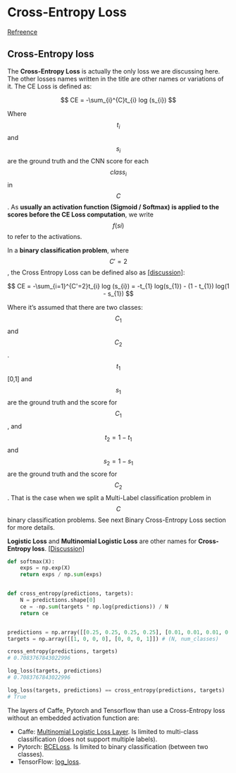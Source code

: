 # Cross-Entropy Loss

[Refreence](https://gombru.github.io/2018/05/23/cross_entropy_loss/)

## Cross-Entropy loss

The **Cross-Entropy Loss** is actually the only loss we are discussing here. The other losses names written in the title are other names or variations of it. The CE Loss is defined as:

$$
CE = -\sum_{i}^{C}t_{i} log (s_{i})
$$

Where $$t_i$$ and $$s_i$$ are the ground truth and the CNN score for each $$class_i$$ in $$C$$. As **usually an activation function \(Sigmoid / Softmax\) is applied to the scores before the CE Loss computation**, we write $$f(si)$$ to refer to the activations.

In a **binary classification problem**, where $$C'=2$$, the Cross Entropy Loss can be defined also as [\[discussion\]](https://datascience.stackexchange.com/questions/9302/the-cross-entropy-error-function-in-neural-networks):

$$
CE = -\sum_{i=1}^{C'=2}t_{i} log (s_{i}) = -t_{1} log(s_{1}) - (1 - t_{1}) log(1 - s_{1})
$$

Where it’s assumed that there are two classes: $$C_1$$ and $$C_2$$. $$t_1$$ \[0,1\] and $$s_1$$ are the ground truth and the score for $$C_1$$, and $$t_2=1-t_1$$ and $$s_2=1-s_1$$ are the ground truth and the score for $$C_2$$. That is the case when we split a Multi-Label classification problem in $$C$$ binary classification problems. See next Binary Cross-Entropy Loss section for more details.

**Logistic Loss** and **Multinomial Logistic Loss** are other names for **Cross-Entropy loss**. [\[Discussion\]](https://stats.stackexchange.com/questions/166958/multinomial-logistic-loss-vs-cross-entropy-vs-square-error/172790)

```python
def softmax(X):
    exps = np.exp(X)
    return exps / np.sum(exps)


def cross_entropy(predictions, targets):
    N = predictions.shape[0]
    ce = -np.sum(targets * np.log(predictions)) / N
    return ce


predictions = np.array([[0.25, 0.25, 0.25, 0.25], [0.01, 0.01, 0.01, 0.97]]) # (N, num_classes)
targets = np.array([[1, 0, 0, 0], [0, 0, 0, 1]]) # (N, num_classes)

cross_entropy(predictions, targets)
# 0.7083767843022996

log_loss(targets, predictions)
# 0.7083767843022996

log_loss(targets, predictions) == cross_entropy(predictions, targets)
# True
```

The layers of Caffe, Pytorch and Tensorflow than use a Cross-Entropy loss without an embedded activation function are:

- Caffe: [Multinomial Logistic Loss Layer](http://caffe.berkeleyvision.org/tutorial/layers/multinomiallogisticloss.html). Is limited to multi-class classification \(does not support multiple labels\).
- Pytorch: [BCELoss](https://pytorch.org/docs/master/nn.html#bceloss). Is limited to binary classification \(between two classes\).
- TensorFlow: [log_loss](https://www.tensorflow.org/api_docs/python/tf/losses/log_loss).
